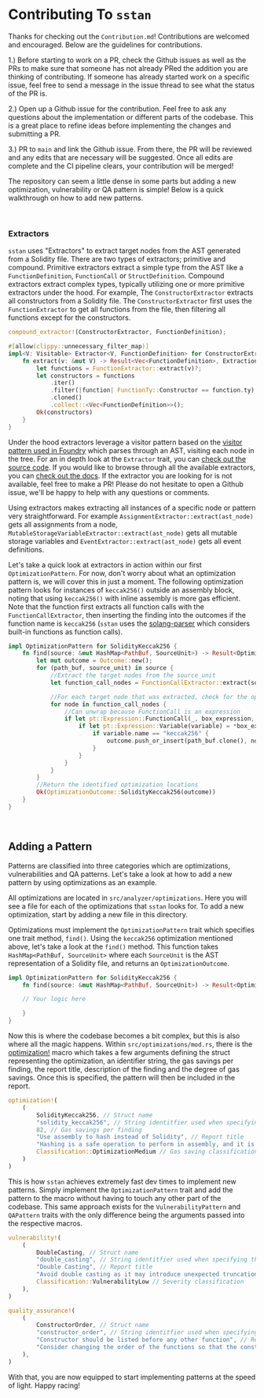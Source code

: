 # Contributing To `sstan`
Thanks for checking out the `Contribution.md`! Contributions are welcomed and encouraged. Below are the guidelines for contributions.

1.) Before starting to work on a PR, check the Github issues as well as the PRs to make sure that someone has not already PRed the addition you are thinking of contributing. If someone has already started work on a specific issue, feel free to send a message in the issue thread to see what the status of the PR is. 

2.) Open up a Github issue for the contribution. Feel free to ask any questions about the implementation or different parts of the codebase. This is a great place to refine ideas before implementing the changes and submitting a PR.

3.) PR to `main` and link the Github issue. From there, the PR will be reviewed and any edits that are necessary will be suggested. Once all edits are complete and the CI pipeline clears, your contribution will be merged!


The repository can seem a little dense in some parts but adding a new optimization, vulnerability or QA pattern is simple! Below is a quick walkthrough on how to add new patterns.

<br>


### Extractors
`sstan` uses "Extractors" to extract target nodes from the AST generated from a Solidity file. There are two types of extractors; primitive and compound. Primitive extractors extract a simple type from the AST like a `FunctionDefinition`, `FunctionCall` or `StructDefinition`. Compound extractors extract complex types, typically utilizing one or more primitive extractors under the hood. For example, The `ConstructorExtractor` extracts all constructors from a Solidity file. The `ConstructorExtractor` first uses the `FunctionExtractor` to get all functions from the file, then filtering all functions except for the constructors.

```rust
compound_extractor!(ConstructorExtractor, FunctionDefinition);

#[allow(clippy::unnecessary_filter_map)]
impl<V: Visitable> Extractor<V, FunctionDefinition> for ConstructorExtractor {
    fn extract(v: &mut V) -> Result<Vec<FunctionDefinition>, ExtractionError> {
        let functions = FunctionExtractor::extract(v)?;
        let constructors = functions
            .iter()
            .filter(|function| FunctionTy::Constructor == function.ty)
            .cloned()
            .collect::<Vec<FunctionDefinition>>();
        Ok(constructors)
    }
}
```

Under the hood extractors leverage a visitor pattern based on the [visitor pattern used in Foundry](https://github.com/foundry-rs/foundry/blob/master/crates/fmt/src/visit.rs#L9-L384) which parses through an AST, visiting each node in the tree. For an in depth look at the `Extractor` trait, you can [check out the source code](https://github.com/0xKitsune/sstan/blob/main/src/extractors/mod.rs). If you would like to browse through all the available extractors, you can [check out the docs](). If the extractor you are looking for is not available, feel free to make a PR! Please do not hesitate to open a Github issue, we'll be happy to help with any questions or comments. 

Using extractors makes extracting all instances of a specific node or pattern very straightforward. For example `AssignmentExtractor::extract(ast_node)` gets all assignments from a node, `MutableStorageVariableExtractor::extract(ast_node)` gets all mutable storage variables and `EventExtractor::extract(ast_node)` gets all event definitions. 

Let's take a quick look at extractors in action within our first `OptimizationPattern`. For now, don't worry about what an optimization pattern is, we will cover this in just a moment. The following optimization pattern looks for instances of `keccak256()` outside an assembly block, noting that using `keccak256()` with inline assembly is more gas efficient. Note that the function first extracts all function calls with the `FunctionCallExtractor`, then inserting the finding into the outcomes if the function name is `keccak256` (`sstan` uses the [solang-parser](https://crates.io/crates/solang-parser) which considers built-in functions as function calls).

```rust
impl OptimizationPattern for SolidityKeccak256 {
    fn find(source: &mut HashMap<PathBuf, SourceUnit>) -> Result<OptimizationOutcome, EngineError> {
        let mut outcome = Outcome::new();
        for (path_buf, source_unit) in source {
            //Extract the target nodes from the source_unit
            let function_call_nodes = FunctionCallExtractor::extract(source_unit)?;

            //For each target node that was extracted, check for the optimization patterns
            for node in function_call_nodes {
                //Can unwrap because FunctionCall is an expression
                if let pt::Expression::FunctionCall(_, box_expression, _) = node.clone() {
                    if let pt::Expression::Variable(variable) = *box_expression {
                        if variable.name == "keccak256" {
                            outcome.push_or_insert(path_buf.clone(), node.loc(), node.to_string());
                        }
                    }
                }
            }
        }
        //Return the identified optimization locations
        Ok(OptimizationOutcome::SolidityKeccak256(outcome))
    }
}
```

<br>

## Adding a Pattern

Patterns are classified into three categories which are optimizations, vulnerabilities and QA patterns. Let's take a look at how to add a new pattern by using optimizations as an example.

All optimizations are located in `src/analyzer/optimizations`. Here you will see a file for each of the optimizations that `sstan` looks for. To add a new optimization, start by adding a new file in this directory.

Optimizations must implement the `OptimizationPattern` trait which specifies one trait method, `find()`. Using the `keccak256` optimization mentioned above, let's take a look at the `find()` method. This function takes `HashMap<PathBuf, SourceUnit>` where each `SourceUnit` is the AST representation of a Solidity file, and returns an `OptimizationOutcome`.

```rust
impl OptimizationPattern for SolidityKeccak256 {
    fn find(source: &mut HashMap<PathBuf, SourceUnit>) -> Result<OptimizationOutcome, EngineError> {

    // Your logic here

    }
}
```

Now this is where the codebase becomes a bit complex, but this is also where all the magic happens. Within `src/optimizations/mod.rs`, there is the [optimization!](https://github.com/0xKitsune/sstan/blob/main/src/optimizations/mod.rs#L41-L171) macro which takes a few arguments defining the struct representing the optimization, an identifier string, the gas savings per finding, the report title, description of the finding and the degree of gas savings. Once this is specified, the pattern will then be included in the report.


```rust
optimization!(
    (
        SolidityKeccak256, // Struct name
        "solidity_keccak256", // String identitfier used when specifying the pattern in custom `sstan.toml` configurations
        82, // Gas savings per finding
        "Use assembly to hash instead of Solidity", // Report title
        "Hashing is a safe operation to perform in assembly, and it is cheaper than Solidity's `keccak256` function.", // Report description
        Classification::OptimizationMedium // Gas saving classification
    )
)
```

This is how `sstan` achieves extremely fast dev times to implement new patterns. Simply implement the `OptimizationPattern` trait and add the pattern to the macro without having to touch any other part of the codebase. This same approach exists for the `VulnerabilityPattern` and `QAPattern` traits with the only difference being the arguments passed into the respective macros.

```rust
vulnerability!(
    (
        DoubleCasting, // Struct name
        "double_casting", // String identitfier used when specifying the pattern in custom `sstan.toml` configurations
        "Double Casting", // Report title
        "Avoid double casting as it may introduce unexpected truncations/rounding errors among other issues.", // Report description
        Classification::VulnerabilityLow // Severity classification
    ),
)

quality_assurance!(
    (
        ConstructorOrder, // Struct name
        "constructor_order", // String identitfier used when specifying the pattern in custom `sstan.toml` configurations
        "Constructor should be listed before any other function", // Report title
        "Consider changing the order of the functions so that the constructor is listed first" // Report description
    ),
)


```

With that, you are now equipped to start implementing patterns at the speed of light. Happy racing!
